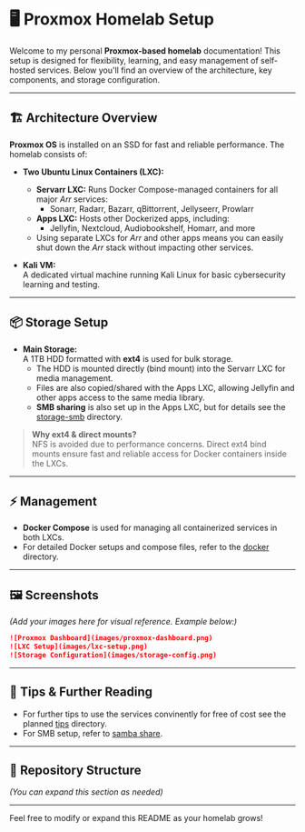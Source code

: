 # 🖥️ Proxmox Homelab Setup

Welcome to my personal **Proxmox-based homelab** documentation! This setup is designed for flexibility, learning, and easy management of self-hosted services. Below you'll find an overview of the architecture, key components, and storage configuration.

---

## 🏗️ Architecture Overview

**Proxmox OS** is installed on an SSD for fast and reliable performance. The homelab consists of:

- **Two Ubuntu Linux Containers (LXC):**
  - **Servarr LXC:** Runs Docker Compose-managed containers for all major *Arr* services:
    - Sonarr, Radarr, Bazarr, qBittorrent, Jellyseerr, Prowlarr
  - **Apps LXC:** Hosts other Dockerized apps, including:
    - Jellyfin, Nextcloud, Audiobookshelf, Homarr, and more
  - Using separate LXCs for *Arr* and other apps means you can easily shut down the *Arr* stack without impacting other services.

- **Kali VM:**  
  A dedicated virtual machine running Kali Linux for basic cybersecurity learning and testing.

---

## 📦 Storage Setup

- **Main Storage:**  
  A 1TB HDD formatted with **ext4** is used for bulk storage.  
  - The HDD is mounted directly (bind mount) into the Servarr LXC for media management.
  - Files are also copied/shared with the Apps LXC, allowing Jellyfin and other apps access to the same media library.
  - **SMB sharing** is also set up in the Apps LXC, but for details see the [storage-smb](../storage-smb/) directory.

> **Why ext4 & direct mounts?**  
> NFS is avoided due to performance concerns. Direct ext4 bind mounts ensure fast and reliable access for Docker containers inside the LXCs.

---

## ⚡ Management

- **Docker Compose** is used for managing all containerized services in both LXCs.
- For detailed Docker setups and compose files, refer to the [docker](/docker-compose) directory.

---

## 🖼️ Screenshots

*(Add your images here for visual reference. Example below:)*

```markdown
![Proxmox Dashboard](images/proxmox-dashboard.png)
![LXC Setup](images/lxc-setup.png)
![Storage Configuration](images/storage-config.png)
```

---

## 📝 Tips & Further Reading

- For further tips to use the services convinently for free of cost see the planned [tips](../tips/) directory.
- For SMB setup, refer to [samba share](/setup/samba/).

---

## 📂 Repository Structure

*(You can expand this section as needed)*

---

Feel free to modify or expand this README as your homelab grows!
